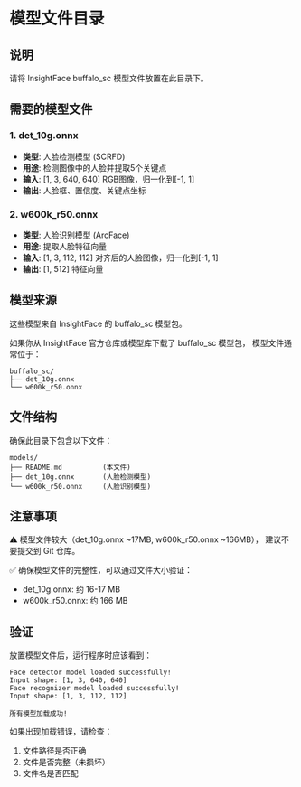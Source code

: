# 模型文件目录

## 说明

请将 InsightFace buffalo_sc 模型文件放置在此目录下。

## 需要的模型文件

### 1. det_10g.onnx
- **类型**: 人脸检测模型 (SCRFD)
- **用途**: 检测图像中的人脸并提取5个关键点
- **输入**: [1, 3, 640, 640] RGB图像，归一化到[-1, 1]
- **输出**: 人脸框、置信度、关键点坐标

### 2. w600k_r50.onnx
- **类型**: 人脸识别模型 (ArcFace)
- **用途**: 提取人脸特征向量
- **输入**: [1, 3, 112, 112] 对齐后的人脸图像，归一化到[-1, 1]
- **输出**: [1, 512] 特征向量

## 模型来源

这些模型来自 InsightFace 的 buffalo_sc 模型包。

如果你从 InsightFace 官方仓库或模型库下载了 buffalo_sc 模型包，
模型文件通常位于：
```
buffalo_sc/
├── det_10g.onnx
└── w600k_r50.onnx
```

## 文件结构

确保此目录下包含以下文件：

```
models/
├── README.md          (本文件)
├── det_10g.onnx       (人脸检测模型)
└── w600k_r50.onnx     (人脸识别模型)
```

## 注意事项

⚠️ 模型文件较大（det_10g.onnx ~17MB, w600k_r50.onnx ~166MB），
   建议不要提交到 Git 仓库。

✅ 确保模型文件的完整性，可以通过文件大小验证：
   - det_10g.onnx: 约 16-17 MB
   - w600k_r50.onnx: 约 166 MB

## 验证

放置模型文件后，运行程序时应该看到：

```
Face detector model loaded successfully!
Input shape: [1, 3, 640, 640]
Face recognizer model loaded successfully!
Input shape: [1, 3, 112, 112]

所有模型加载成功!
```

如果出现加载错误，请检查：
1. 文件路径是否正确
2. 文件是否完整（未损坏）
3. 文件名是否匹配

